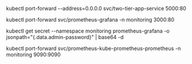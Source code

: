 kubectl port-forward --address=0.0.0.0 svc/two-tier-app-service 5000:80

kubectl port-forward svc/prometheus-grafana -n monitoring 3000:80

kubectl get secret --namespace monitoring prometheus-grafana -o jsonpath="{.data.admin-password}" | base64 -d

kubectl port-forward svc/prometheus-kube-prometheus-prometheus -n monitoring 9090:9090

